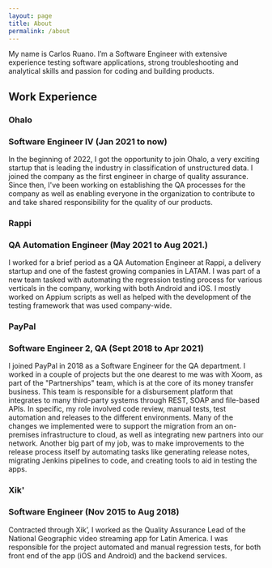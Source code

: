 ```yaml
---
layout: page
title: About
permalink: /about
---
```


My name is Carlos Ruano. I’m a Software Engineer with extensive experience testing software applications, strong troubleshooting and analytical skills and passion for coding and building products.

## Work Experience

### Ohalo
### Software Engineer IV (Jan 2021 to now)
In the beginning of 2022, I got the opportunity to join Ohalo, a very exciting startup that is leading the industry in classification of unstructured data. I joined the company as the first engineer in charge of quality assurance. Since then, I've been working on establishing the QA processes for the company as well as enabling everyone in the organization to contribute to and take shared responsibility for the quality of our products.


### Rappi
### QA Automation Engineer (May 2021 to Aug 2021.)
I worked for a brief period as a QA Automation Engineer at Rappi, a delivery startup and one of the fastest growing companies in LATAM. I was part of a new team tasked with automating the regression testing process for various verticals in the company, working with both Android and iOS. I mostly worked on Appium scripts as well as helped with the development of the testing framework that was used company-wide.


### PayPal
### Software Engineer 2, QA (Sept 2018 to Apr 2021)
I joined PayPal in 2018 as a Software Engineer for the QA department. I worked in a couple of projects but the one dearest to me was with Xoom, as part of the "Partnerships" team, which is at the core of its money transfer business. This team is responsible for a disbursement platform that integrates to many third-party systems through REST, SOAP and file-based APIs.
In specific, my role involved code review, manual tests, test automation and releases to the different environments. Many of the changes we implemented were to support the migration from an on-premises infrastructure to cloud, as well as integrating new partners into our network.
Another big part of my job, was to make improvements to the release process itself by automating tasks like generating release notes, migrating Jenkins pipelines to code, and creating tools to aid in testing the apps.

### Xik'
### Software Engineer (Nov 2015 to Aug 2018)
Contracted through Xik’, I worked as the Quality Assurance Lead of the National Geographic video streaming app for Latin America. I was responsible for the project automated and manual regression tests, for both front end of the app (iOS and Android) and the backend services.
